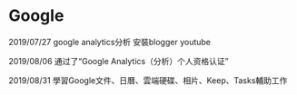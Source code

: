 # Google

2019/07/27 google analytics分析 安裝blogger youtube

2019/08/06 通过了“Google Analytics（分析）个人资格认证”

2019/08/31 學習Google文件、日曆、雲端硬碟、相片、Keep、Tasks輔助工作
